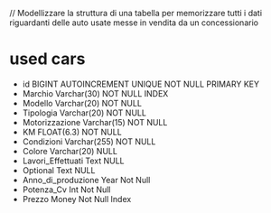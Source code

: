 // Modellizzare la struttura di una tabella per memorizzare tutti i dati riguardanti delle auto usate messe in vendita da un concessionario

# used cars

- id BIGINT AUTOINCREMENT UNIQUE NOT NULL PRIMARY KEY
- Marchio Varchar(30) NOT NULL INDEX
- Modello Varchar(20) NOT NULL
- Tipologia Varchar(20) NOT NULL
- Motorizzazione Varchar(15) NOT NULL
- KM FLOAT(6.3) NOT NULL
- Condizioni Varchar(255) NOT NULL
- Colore Varchar(20) NULL
- Lavori_Effettuati Text NULL
- Optional Text NULL
- Anno_di_produzione Year Not Null
- Potenza_Cv Int Not Null
- Prezzo Money Not Null Index
